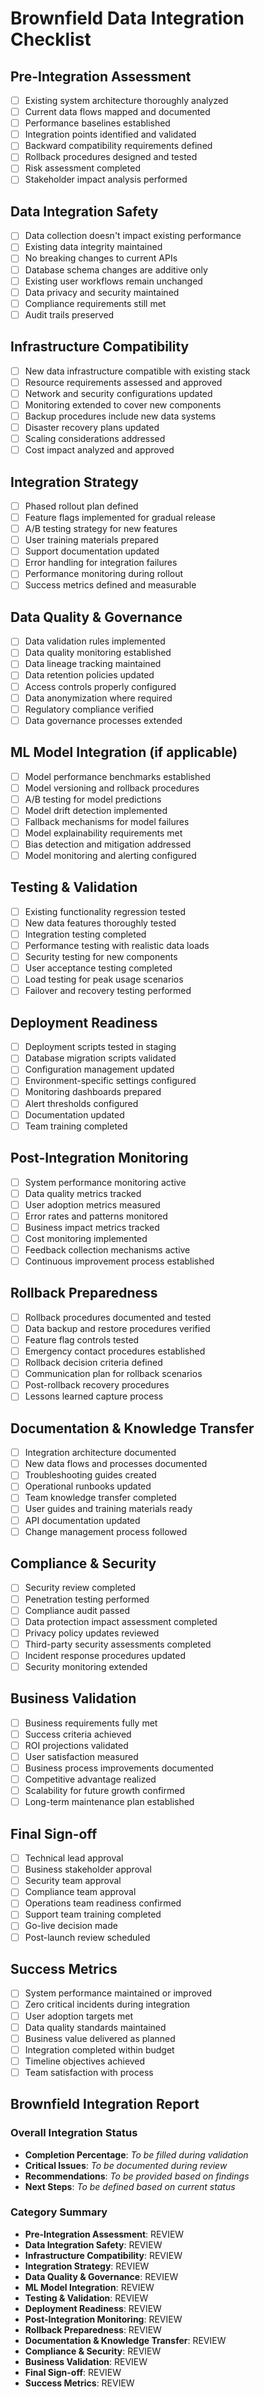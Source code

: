 # Brownfield Data Integration Checklist

## Pre-Integration Assessment
- [ ] Existing system architecture thoroughly analyzed
- [ ] Current data flows mapped and documented
- [ ] Performance baselines established
- [ ] Integration points identified and validated
- [ ] Backward compatibility requirements defined
- [ ] Rollback procedures designed and tested
- [ ] Risk assessment completed
- [ ] Stakeholder impact analysis performed

## Data Integration Safety
- [ ] Data collection doesn't impact existing performance
- [ ] Existing data integrity maintained
- [ ] No breaking changes to current APIs
- [ ] Database schema changes are additive only
- [ ] Existing user workflows remain unchanged
- [ ] Data privacy and security maintained
- [ ] Compliance requirements still met
- [ ] Audit trails preserved

## Infrastructure Compatibility
- [ ] New data infrastructure compatible with existing stack
- [ ] Resource requirements assessed and approved
- [ ] Network and security configurations updated
- [ ] Monitoring extended to cover new components
- [ ] Backup procedures include new data systems
- [ ] Disaster recovery plans updated
- [ ] Scaling considerations addressed
- [ ] Cost impact analyzed and approved

## Integration Strategy
- [ ] Phased rollout plan defined
- [ ] Feature flags implemented for gradual release
- [ ] A/B testing strategy for new features
- [ ] User training materials prepared
- [ ] Support documentation updated
- [ ] Error handling for integration failures
- [ ] Performance monitoring during rollout
- [ ] Success metrics defined and measurable

## Data Quality & Governance
- [ ] Data validation rules implemented
- [ ] Data quality monitoring established
- [ ] Data lineage tracking maintained
- [ ] Data retention policies updated
- [ ] Access controls properly configured
- [ ] Data anonymization where required
- [ ] Regulatory compliance verified
- [ ] Data governance processes extended

## ML Model Integration (if applicable)
- [ ] Model performance benchmarks established
- [ ] Model versioning and rollback procedures
- [ ] A/B testing for model predictions
- [ ] Model drift detection implemented
- [ ] Fallback mechanisms for model failures
- [ ] Model explainability requirements met
- [ ] Bias detection and mitigation addressed
- [ ] Model monitoring and alerting configured

## Testing & Validation
- [ ] Existing functionality regression tested
- [ ] New data features thoroughly tested
- [ ] Integration testing completed
- [ ] Performance testing with realistic data loads
- [ ] Security testing for new components
- [ ] User acceptance testing completed
- [ ] Load testing for peak usage scenarios
- [ ] Failover and recovery testing performed

## Deployment Readiness
- [ ] Deployment scripts tested in staging
- [ ] Database migration scripts validated
- [ ] Configuration management updated
- [ ] Environment-specific settings configured
- [ ] Monitoring dashboards prepared
- [ ] Alert thresholds configured
- [ ] Documentation updated
- [ ] Team training completed

## Post-Integration Monitoring
- [ ] System performance monitoring active
- [ ] Data quality metrics tracked
- [ ] User adoption metrics measured
- [ ] Error rates and patterns monitored
- [ ] Business impact metrics tracked
- [ ] Cost monitoring implemented
- [ ] Feedback collection mechanisms active
- [ ] Continuous improvement process established

## Rollback Preparedness
- [ ] Rollback procedures documented and tested
- [ ] Data backup and restore procedures verified
- [ ] Feature flag controls tested
- [ ] Emergency contact procedures established
- [ ] Rollback decision criteria defined
- [ ] Communication plan for rollback scenarios
- [ ] Post-rollback recovery procedures
- [ ] Lessons learned capture process

## Documentation & Knowledge Transfer
- [ ] Integration architecture documented
- [ ] New data flows and processes documented
- [ ] Troubleshooting guides created
- [ ] Operational runbooks updated
- [ ] Team knowledge transfer completed
- [ ] User guides and training materials ready
- [ ] API documentation updated
- [ ] Change management process followed

## Compliance & Security
- [ ] Security review completed
- [ ] Penetration testing performed
- [ ] Compliance audit passed
- [ ] Data protection impact assessment completed
- [ ] Privacy policy updates reviewed
- [ ] Third-party security assessments completed
- [ ] Incident response procedures updated
- [ ] Security monitoring extended

## Business Validation
- [ ] Business requirements fully met
- [ ] Success criteria achieved
- [ ] ROI projections validated
- [ ] User satisfaction measured
- [ ] Business process improvements documented
- [ ] Competitive advantage realized
- [ ] Scalability for future growth confirmed
- [ ] Long-term maintenance plan established

## Final Sign-off
- [ ] Technical lead approval
- [ ] Business stakeholder approval
- [ ] Security team approval
- [ ] Compliance team approval
- [ ] Operations team readiness confirmed
- [ ] Support team training completed
- [ ] Go-live decision made
- [ ] Post-launch review scheduled

## Success Metrics
- [ ] System performance maintained or improved
- [ ] Zero critical incidents during integration
- [ ] User adoption targets met
- [ ] Data quality standards maintained
- [ ] Business value delivered as planned
- [ ] Integration completed within budget
- [ ] Timeline objectives achieved
- [ ] Team satisfaction with process

## Brownfield Integration Report

### Overall Integration Status
- **Completion Percentage**: _To be filled during validation_
- **Critical Issues**: _To be documented during review_
- **Recommendations**: _To be provided based on findings_
- **Next Steps**: _To be defined based on current status_

### Category Summary
- **Pre-Integration Assessment**: REVIEW
- **Data Integration Safety**: REVIEW
- **Infrastructure Compatibility**: REVIEW
- **Integration Strategy**: REVIEW
- **Data Quality & Governance**: REVIEW
- **ML Model Integration**: REVIEW
- **Testing & Validation**: REVIEW
- **Deployment Readiness**: REVIEW
- **Post-Integration Monitoring**: REVIEW
- **Rollback Preparedness**: REVIEW
- **Documentation & Knowledge Transfer**: REVIEW
- **Compliance & Security**: REVIEW
- **Business Validation**: REVIEW
- **Final Sign-off**: REVIEW
- **Success Metrics**: REVIEW